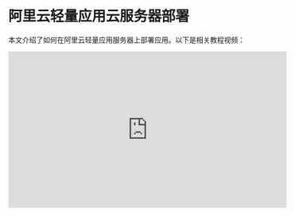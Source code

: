 # 阿里云轻量应用云服务器部署

本文介绍了如何在阿里云轻量应用服务器上部署应用。以下是相关教程视频：

<div class="video-container">
    <iframe 
        width="560" 
        height="315" 
        src="https://www.youtube.com/embed/W5ljAuqxTP8?si=UgE7Gd6aaC2Tjj0H" 
        title="阿里云轻量应用服务器部署教程" 
        frameborder="0" 
        allow="accelerometer; autoplay; clipboard-write; encrypted-media; gyroscope; picture-in-picture; web-share" 
        referrerpolicy="strict-origin-when-cross-origin" 
        allowfullscreen>
    </iframe>
</div>
